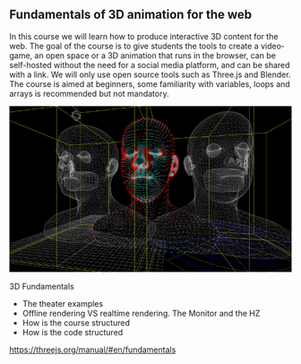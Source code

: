 ## Fundamentals of 3D animation for the web


In this course we will learn how to produce interactive 3D content for the web. 
The goal of the course is to give students the tools to create a video-game, an open space or a 3D animation that runs in the browser, can be self-hosted without the need for a social media platform, and can be shared with a link. We will only use open source tools such as Three.js and Blender. 
The course is aimed at beginners, some familiarity with variables, loops and arrays is recommended but not mandatory.


![example](cover.jpg)


3D Fundamentals 
- The theater examples
- Offline rendering VS realtime rendering. The Monitor and the HZ
- How is the course structured
- How is the code structured



https://threejs.org/manual/#en/fundamentals


